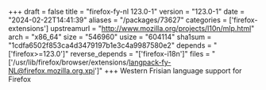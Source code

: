 +++
draft = false
title = "firefox-fy-nl 123.0-1"
version = "123.0-1"
date = "2024-02-22T14:41:39"
aliases = "/packages/73627"
categories = ['firefox-extensions']
upstreamurl = "http://www.mozilla.org/projects/l10n/mlp.html"
arch = "x86_64"
size = "546960"
usize = "604114"
sha1sum = "1cdfa6502f853ca4d3479197b1e3c4a9987580e2"
depends = "['firefox>=123.0']"
reverse_depends = "['firefox-i18n']"
files = "['/usr/lib/firefox/browser/extensions/langpack-fy-NL@firefox.mozilla.org.xpi']"
+++
Western Frisian language support for Firefox